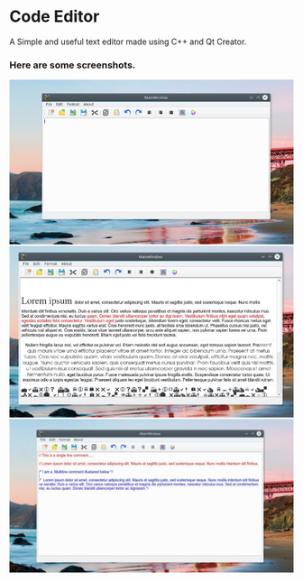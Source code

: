 # Code Editor

A Simple and useful text editor made using C++ and Qt Creator.

### Here are some screenshots.

![Overall](/Screenshots/Txt1.png)
![Features](/Screenshots/Txt2.png)
![Commenting](/Screenshots/Txt3.png)
